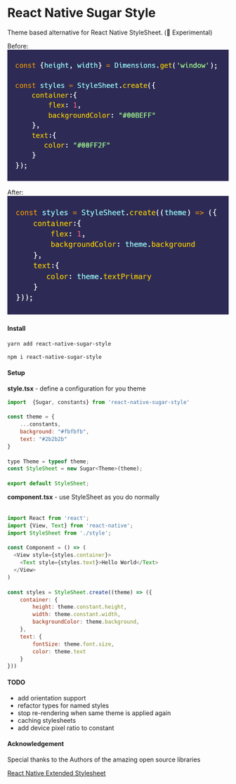 # React Native Sugar Style
Theme based alternative for React Native StyleSheet. (🧪 Experimental)

Before:
![Before](assets/before.png "Before")

After:
![After](assets/after.png "After")


#### Install
```
yarn add react-native-sugar-style
```
```
npm i react-native-sugar-style
```

#### Setup
**style.tsx** - define a configuration for you theme
```javascript
import  {Sugar, constants} from 'react-native-sugar-style'

const theme = {
    ...constants,
    background: "#fbfbfb",
    text: "#2b2b2b"
}

type Theme = typeof theme;
const StyleSheet = new Sugar<Theme>(theme);

export default StyleSheet;
```
**component.tsx** - use StyleSheet as you do normally
```javascript

import React from 'react';
import {View, Text} from 'react-native';
import StyleSheet from './style';

const Component = () => (
  <View style={styles.container}>
    <Text style={styles.text}>Hello World</Text>
  </View>
)

const styles = StyleSheet.create((theme) => ({
	container: {
		height: theme.constant.height,
		width: theme.constant.width,
		backgroundColor: theme.background,
	},
	text: {
	    fontSize: theme.font.size,
		color: theme.text
	}
}))


```

#### TODO

- add orientation support
- refactor types for named styles
- stop re-rendering when same theme is applied again
- caching stylesheets
- add device pixel ratio to constant


#### Acknowledgement

Special thanks to the Authors of the amazing open source libraries

[React Native Extended Stylesheet](https://github.com/vitalets/react-native-extended-stylesheet)
